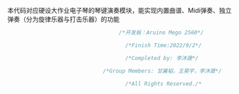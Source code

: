 本代码对应硬设大作业电子琴的琴键演奏模块，能实现内置曲谱、Midi弹奏、独立弹奏（分为旋律乐器与打击乐器）的功能

```c++
                                   /*开发板：Aruino Mego 2560*/

                                     /*Finish Time:2022/9/2*/

                                     /*Completed by: 李沐晟*/

                              /*Group Members: 甘冀韬，王昊宇，李沐晟*/

                                     /*All Rights Reserved./*
```
